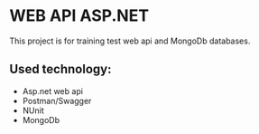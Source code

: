 # WEB API ASP.NET

This project is for training test web api and MongoDb databases.

## Used technology:
* Asp.net web api
* Postman/Swagger
* NUnit
* MongoDb
